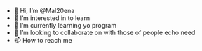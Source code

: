 - 👋 Hi, I’m @Mal20ena
- 👀 I’m interested in to learn
- 🌱 I’m currently learning yo program
- 💞️ I’m looking to collaborate on with those of people echo need
- 📫 How to reach me 

<!---
Mal20ena/Mal20ena is a ✨ special ✨ repository because its `README.md` (this file) appears on your GitHub profile.
You can click the Preview link to take a look at your changes.
--->
